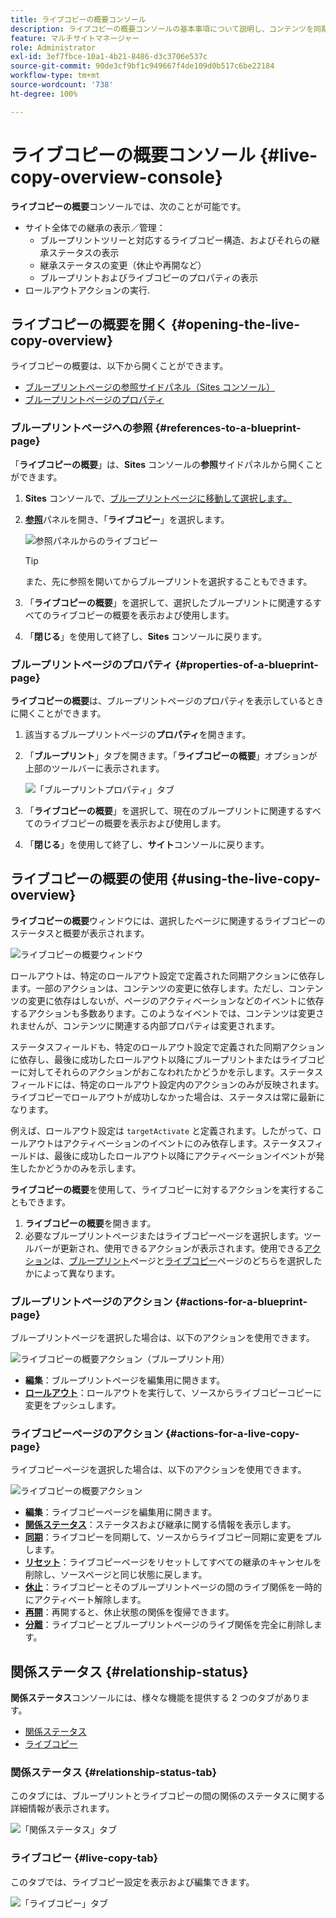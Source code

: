 ```yaml
---
title: ライブコピーの概要コンソール
description: ライブコピーの概要コンソールの基本事項について説明し、コンテンツを同期するためにライブコピーの状態をすばやく把握できるようにします。
feature: マルチサイトマネージャー
role: Administrator
exl-id: 3ef7fbce-10a1-4b21-8486-d3c3706e537c
source-git-commit: 90de3cf9bf1c949667f4de109d0b517c6be22184
workflow-type: tm+mt
source-wordcount: '738'
ht-degree: 100%

---
```


# ライブコピーの概要コンソール {#live-copy-overview-console}

**ライブコピーの概要**&#x200B;コンソールでは、次のことが可能です。

* サイト全体での継承の表示／管理：
   * ブループリントツリーと対応するライブコピー構造、およびそれらの継承ステータスの表示
   * 継承ステータスの変更（休止や再開など）
   * ブループリントおよびライブコピーのプロパティの表示
* ロールアウトアクションの実行.

## ライブコピーの概要を開く {#opening-the-live-copy-overview}

ライブコピーの概要は、以下から開くことができます。

* [ブループリントページの参照サイドパネル（Sites コンソール）](#opening-live-copy-overview-references-for-a-blueprint-page)
* [ブループリントページのプロパティ](#opening-live-copy-overview-properties-of-a-blueprint-page)

### ブループリントページへの参照 {#references-to-a-blueprint-page}

「**ライブコピーの概要**」は、**Sites** コンソールの&#x200B;**参照**&#x200B;サイドパネルから開くことができます。

1. **Sites** コンソールで、[ブループリントページに移動して選択します。](/help/sites-cloud/authoring/getting-started/basic-handling.md#viewing-and-selecting-resources)
1. **[参照](/help/sites-cloud/authoring/getting-started/basic-handling.md#references)**&#x200B;パネルを開き、「**ライブコピー**」を選択します。

   ![参照パネルからのライブコピー](../assets/live-copy-references.png)

   >[!TIP]
   >
   >また、先に参照を開いてからブループリントを選択することもできます。

1. 「**ライブコピーの概要**」を選択して、選択したブループリントに関連するすべてのライブコピーの概要を表示および使用します。
1. 「**閉じる**」を使用して終了し、**Sites** コンソールに戻ります。

### ブループリントページのプロパティ {#properties-of-a-blueprint-page}

**ライブコピーの概要**&#x200B;は、ブループリントページのプロパティを表示しているときに開くことができます。

1. 該当するブループリントページの&#x200B;**プロパティ**&#x200B;を開きます。
1. 「**ブループリント**」タブを開きます。「**ライブコピーの概要**」オプションが上部のツールバーに表示されます。

   ![「ブループリントプロパティ」タブ](../assets/live-copy-blueprint-tab.png)

1. 「**ライブコピーの概要**」を選択して、現在のブループリントに関連するすべてのライブコピーの概要を表示および使用します。

1. 「**閉じる**」を使用して終了し、**サイト**&#x200B;コンソールに戻ります。

## ライブコピーの概要の使用  {#using-the-live-copy-overview}

**ライブコピーの概要**&#x200B;ウィンドウには、選択したページに関連するライブコピーのステータスと概要が表示されます。

![ライブコピーの概要ウィンドウ](../assets/live-copy-overview.png)

ロールアウトは、特定のロールアウト設定で定義された同期アクションに依存します。一部のアクションは、コンテンツの変更に依存します。ただし、コンテンツの変更に依存はしないが、ページのアクティベーションなどのイベントに依存するアクションも多数あります。このようなイベントでは、コンテンツは変更されませんが、コンテンツに関連する内部プロパティは変更されます。

ステータスフィールドも、特定のロールアウト設定で定義された同期アクションに依存し、最後に成功したロールアウト以降にブループリントまたはライブコピーに対してそれらのアクションがおこなわれたかどうかを示します。ステータスフィールドには、特定のロールアウト設定内のアクションのみが反映されます。ライブコピーでロールアウトが成功しなかった場合は、ステータスは常に最新になります。

例えば、ロールアウト設定は `targetActivate` と定義されます。したがって、ロールアウトはアクティベーションのイベントにのみ依存します。ステータスフィールドは、最後に成功したロールアウト以降にアクティベーションイベントが発生したかどうかのみを示します。

**ライブコピーの概要**&#x200B;を使用して、ライブコピーに対するアクションを実行することもできます。

1. **ライブコピーの概要**&#x200B;を開きます。
1. 必要なブループリントページまたはライブコピーページを選択します。ツールバーが更新され、使用できるアクションが表示されます。使用できる[アクション](overview.md#terms-used)は、[ブループリント](#actions-for-a-blueprint-page)ページと[ライブコピー](#actions-for-a-live-copy-page)ページのどちらを選択したかによって異なります。

### ブループリントページのアクション {#actions-for-a-blueprint-page}

ブループリントページを選択した場合は、以下のアクションを使用できます。

![ライブコピーの概要アクション（ブループリント用）](../assets/live-copy-overview-actions-blueprint.png)

* **編集**：ブループリントページを編集用に開きます。
* **[ロールアウト](overview.md#rollout-and-synchronize)**：ロールアウトを実行して、ソースからライブコピーコピーに変更をプッシュします。

### ライブコピーページのアクション {#actions-for-a-live-copy-page}

ライブコピーページを選択した場合は、以下のアクションを使用できます。

![ライブコピーの概要アクション](../assets/live-copy-overview-actions.png)

* **編集**：ライブコピーページを編集用に開きます。
* **[関係ステータス](#relationship-status)**：ステータスおよび継承に関する情報を表示します。
* **[同期](overview.md#rollout-and-synchronize)**：ライブコピーを同期して、ソースからライブコピー同期に変更をプルします。
* **[リセット](creating-live-copies.md#resetting-a-live-copy-page)**：ライブコピーページをリセットしてすべての継承のキャンセルを削除し、ソースページと同じ状態に戻します。
* **[休止](overview.md#suspending-and-cancelling-inheritance-and-synchronization)**：ライブコピーとそのブループリントページの間のライブ関係を一時的にアクティベート解除します。
* **[再開](creating-live-copies.md#resuming-inheritance-for-a-page)**：再開すると、休止状態の関係を復帰できます。
* **[分離](overview.md#detaching-a-live-copy)**：ライブコピーとブループリントページのライブ関係を完全に削除します。

## 関係ステータス {#relationship-status}

**関係ステータス**&#x200B;コンソールには、様々な機能を提供する 2 つのタブがあります。

* [関係ステータス](#relationship-status-tab)
* [ライブコピー](#live-copy-tab)

### 関係ステータス {#relationship-status-tab}

このタブには、ブループリントとライブコピーの間の関係のステータスに関する詳細情報が表示されます。

![「関係ステータス」タブ](../assets/live-copy-relationship-status.png)

### ライブコピー {#live-copy-tab}

このタブでは、ライブコピー設定を表示および編集できます。

![「ライブコピー」タブ](../assets/live-copy-relationship-status-live-copy.png)
